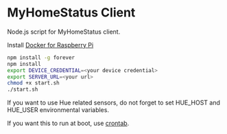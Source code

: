 # MyHomeStatus Client

Node.js script for MyHomeStatus client. 

Install [Docker for Raspberry Pi](https://www.raspberrypi.org/blog/docker-comes-to-raspberry-pi/)

```bash
npm install -g forever
npm install
export DEVICE_CREDENTIAL=<your device credential>
export SERVER_URL=<your url>
chmod +x start.sh
./start.sh
```

If you want to use Hue related sensors, do not forget to set HUE_HOST and HUE_USER environmental variables.

If you want this to run at boot, use [crontab](https://www.raspberrypi.org/documentation/linux/usage/cron.md).
